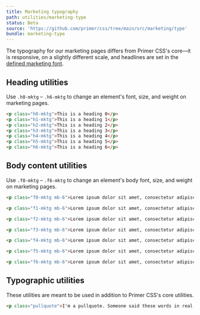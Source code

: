 ```yaml
---
title: Marketing typography
path: utilities/marketing-type
status: Beta
source: 'https://github.com/primer/css/tree/main/src/marketing/type'
bundle: marketing-type
---
```


The typography for our marketing pages differs from Primer CSS's core—it is responsive, on a slightly different scale, and headlines are set in the [defined marketing font](https://github.com/primer/css/blob/main/src/marketing/support/variables.scss).

## Heading utilities

Use `.h0-mktg` – `.h6-mktg` to change an element's font, size, and weight on marketing pages.

```html live title="Heading Utilities"
<p class="h0-mktg">This is a heading 0</p>
<p class="h1-mktg">This is a heading 1</p>
<p class="h2-mktg">This is a heading 2</p>
<p class="h3-mktg">This is a heading 3</p>
<p class="h4-mktg">This is a heading 4</p>
<p class="h5-mktg">This is a heading 5</p>
<p class="h6-mktg">This is a heading 6</p>
```

## Body content utilities

Use `.f0-mktg` – `.f6-mktg` to change an element's body font, size, and weight on marketing pages.

```html live title="Heading Utilities"
<p class="f0-mktg mb-6">Lorem ipsum dolor sit amet, consectetur adipiscing elit. Aenean ultricies ante sit amet neque facilisis feugiat. Cras nec lectus et dolor feugiat sodales vel id mi. Quisque diam massa, tempus at auctor vitae, porttitor vel ligula. Donec in tortor volutpat, gravida elit at, faucibus orci.</p>

<p class="f1-mktg mb-6">Lorem ipsum dolor sit amet, consectetur adipiscing elit. Aenean ultricies ante sit amet neque facilisis feugiat. Cras nec lectus et dolor feugiat sodales vel id mi. Quisque diam massa, tempus at auctor vitae, porttitor vel ligula. Donec in tortor volutpat, gravida elit at, faucibus orci.</p>

<p class="f2-mktg mb-6">Lorem ipsum dolor sit amet, consectetur adipiscing elit. Aenean ultricies ante sit amet neque facilisis feugiat. Cras nec lectus et dolor feugiat sodales vel id mi. Quisque diam massa, tempus at auctor vitae, porttitor vel ligula. Donec in tortor volutpat, gravida elit at, faucibus orci.</p>

<p class="f3-mktg mb-6">Lorem ipsum dolor sit amet, consectetur adipiscing elit. Aenean ultricies ante sit amet neque facilisis feugiat. Cras nec lectus et dolor feugiat sodales vel id mi. Quisque diam massa, tempus at auctor vitae, porttitor vel ligula. Donec in tortor volutpat, gravida elit at, faucibus orci.</p>

<p class="f4-mktg mb-6">Lorem ipsum dolor sit amet, consectetur adipiscing elit. Aenean ultricies ante sit amet neque facilisis feugiat. Cras nec lectus et dolor feugiat sodales vel id mi. Quisque diam massa, tempus at auctor vitae, porttitor vel ligula. Donec in tortor volutpat, gravida elit at, faucibus orci.</p>

<p class="f5-mktg mb-6">Lorem ipsum dolor sit amet, consectetur adipiscing elit. Aenean ultricies ante sit amet neque facilisis feugiat. Cras nec lectus et dolor feugiat sodales vel id mi. Quisque diam massa, tempus at auctor vitae, porttitor vel ligula. Donec in tortor volutpat, gravida elit at, faucibus orci.</p>

<p class="f6-mktg mb-6">Lorem ipsum dolor sit amet, consectetur adipiscing elit. Aenean ultricies ante sit amet neque facilisis feugiat. Cras nec lectus et dolor feugiat sodales vel id mi. Quisque diam massa, tempus at auctor vitae, porttitor vel ligula. Donec in tortor volutpat, gravida elit at, faucibus orci.</p>
```


## Typographic utilities

These utilities are meant to be used in addition to Primer CSS's core utilities.

```html live title="Typographic Utilities"
<p class="pullquote">I'm a pullquote. Someone said these words in real life, and now they're on the internet</p>
```
